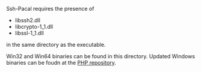 Ssh-Pacal requires the presence of
- libssh2.dll
- libcrypto-1_1.dll
- libssl-1_1.dll

in the same directory as the executable.

Win32 and Win64 binaries can be found in this directory.  Updated Windows binaries can be foudn at the [PHP repository](https://windows.php.net/downloads/php-sdk/deps/).
